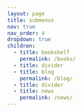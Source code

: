 ```yaml
---
layout: page
title: submenus
nav: true
nav_order: 4
dropdown: true
children:
  - title: bookshelf
    permalink: /books/
  - title: divider
  - title: blog
    permalink: /blog/
  - title: divider
  - title: news
    permalink: /news/
---
```

